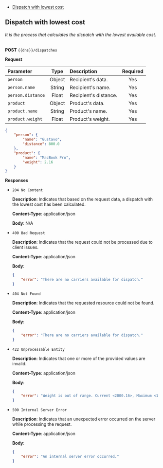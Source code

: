 * [Dispatch with lowest cost](#dispatch_with_lowest_cost)

<div id='dispatch_with_lowest_cost'></div> 

## Dispatch with lowest cost

###### It is the process that calculates the dispatch with the lowest available cost.

**POST** `{{dns}}/dispatches`

**Request**

| Parameter         |  Type  | Description           | Required |
|:------------------|:------:|:----------------------|:--------:|
| `person`          | Object | Recipient's data.     |   Yes    |    
| `person.name`     | String | Recipient's name.     |   Yes    |    
| `person.distance` | Float  | Recipient's distance. |   Yes    |    
| `product`         | Object | Product's data.       |   Yes    |    
| `product.name`    | String | Product's name.       |   Yes    |    
| `product.weight`  | Float  | Product's weight.     |   Yes    |

```json
{
    "person": {
        "name": "Gustavo",
        "distance": 800.0
    },
    "product": {
        "name": "MacBook Pro",
        "weight": 2.16
    }
}
```

**Responses**

- `204 No Content`

  **Description**: Indicates that based on the request data, a dispatch with the lowest cost has been calculated.

  **Content-Type**: application/json

  **Body**: N/A


- `400 Bad Request`

  **Description**: Indicates that the request could not be processed due to client issues.

  **Content-Type**: application/json

  **Body**:
    ```json
    {
        "error": "There are no carriers available for dispatch."
    } 
    ```


- `404 Not Found`

  **Description**: Indicates that the requested resource could not be found.

  **Content-Type**: application/json

  **Body**:
    ```json
    {
        "error": "There are no carriers available for dispatch."
    }
    ```


- `422 Unprocessable Entity`

  **Description**: Indicates that one or more of the provided values are invalid.

  **Content-Type**: application/json

  **Body**:
    ```json
    {
        "error": "Weight is out of range. Current <2000.16>, Maximum <1000.00>."
    }
    ```


- `500 Internal Server Error`

  **Description**: Indicates that an unexpected error occurred on the server while processing the request.

  **Content-Type**: application/json

  **Body**:
    ```json
    {
        "error": "An internal server error occurred."
    }
    ```
